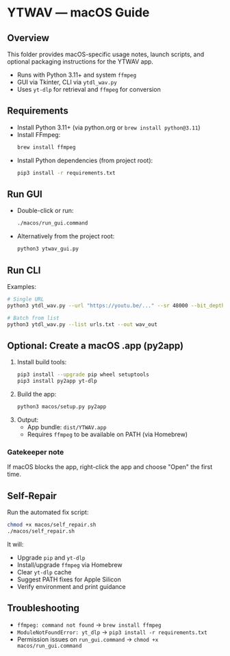 # YTWAV — macOS Guide

## Overview
This folder provides macOS-specific usage notes, launch scripts, and optional packaging instructions for the YTWAV app.

- Runs with Python 3.11+ and system `ffmpeg`
- GUI via Tkinter, CLI via `ytdl_wav.py`
- Uses `yt-dlp` for retrieval and `ffmpeg` for conversion

## Requirements
- Install Python 3.11+ (via python.org or `brew install python@3.11`)
- Install FFmpeg:
  ```bash
  brew install ffmpeg
  ```
- Install Python dependencies (from project root):
  ```bash
  pip3 install -r requirements.txt
  ```

## Run GUI
- Double-click or run:
  ```bash
  ./macos/run_gui.command
  ```
- Alternatively from the project root:
  ```bash
  python3 ytwav_gui.py
  ```

## Run CLI
Examples:
```bash
# Single URL
python3 ytdl_wav.py --url "https://youtu.be/..." --sr 48000 --bit_depth 16 --channels 2

# Batch from list
python3 ytdl_wav.py --list urls.txt --out wav_out
```

## Optional: Create a macOS .app (py2app)
1. Install build tools:
   ```bash
   pip3 install --upgrade pip wheel setuptools
   pip3 install py2app yt-dlp
   ```
2. Build the app:
   ```bash
   python3 macos/setup.py py2app
   ```
3. Output:
   - App bundle: `dist/YTWAV.app`
   - Requires `ffmpeg` to be available on PATH (via Homebrew)

### Gatekeeper note
If macOS blocks the app, right-click the app and choose "Open" the first time.

## Self-Repair
Run the automated fix script:
```bash
chmod +x macos/self_repair.sh
./macos/self_repair.sh
```
It will:
- Upgrade `pip` and `yt-dlp`
- Install/upgrade `ffmpeg` via Homebrew
- Clear `yt-dlp` cache
- Suggest PATH fixes for Apple Silicon
- Verify environment and print guidance

## Troubleshooting
- `ffmpeg: command not found` → `brew install ffmpeg`
- `ModuleNotFoundError: yt_dlp` → `pip3 install -r requirements.txt`
- Permission issues on `run_gui.command` → `chmod +x macos/run_gui.command`